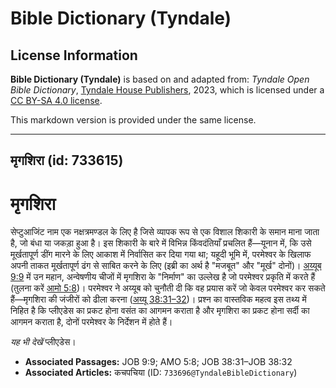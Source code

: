 # Bible Dictionary (Tyndale)

## License Information

**Bible Dictionary (Tyndale)** is based on and adapted from: _Tyndale Open Bible Dictionary_, [Tyndale House Publishers](https://tyndaleopenresources.com/), 2023, which is licensed under a [CC BY-SA 4.0 license](https://creativecommons.org/licenses/by-sa/4.0/legalcode.en).

This markdown version is provided under the same license.



--------------------------------

## मृगशिरा (id: 733615)

मृगशिरा
=======

सेप्टुआजिंट नाम एक नक्षत्रमण्डल के लिए है जिसे व्यापक रूप से एक विशाल शिकारी के समान माना जाता है, जो बंधा या जकड़ा हुआ है। इस शिकारी के बारे में विभिन्न किंवदंतियाँ प्रचलित हैं—यूनान में, कि उसे मूर्खतापूर्ण डींग मारने के लिए आकाश में निर्वासित कर दिया गया था; यहूदी भूमि में, परमेश्वर के खिलाफ अपनी ताकत मूर्खतापूर्ण ढंग से साबित करने के लिए (इब्री का अर्थ है "मजबूत" और "मूर्ख" दोनों)। [अय्यूब 9:9](https://ref.ly/Job9:9) में उन महान, अन्वेषणीय चीजों में मृगशिरा के "निर्माण" का उल्लेख है जो परमेश्वर प्रकृति में करते हैं (तुलना करें [आमो 5:8](https://ref.ly/Amos5:8))। परमेश्वर ने अय्यूब को चुनौती दी कि वह प्रयास करें जो केवल परमेश्वर कर सकते हैं—मृगशिरा की जंजीरों को ढीला करना ([अय्यू 38:31–32](https://ref.ly/Job38:31-Job38:32))। प्रश्न का वास्तविक महत्व इस तथ्य में निहित है कि प्लीएडेस का प्रकट होना वसंत का आगमन कराता है और मृगशिरा का प्रकट होना सर्दी का आगमन कराता है, दोनों परमेश्वर के निर्देशन में होते हैं।

*यह भी देखें* प्लीएडेस।

* **Associated Passages:** JOB 9:9; AMO 5:8; JOB 38:31–JOB 38:32
* **Associated Articles:** कचपचिया  (ID: `733696@TyndaleBibleDictionary`)

